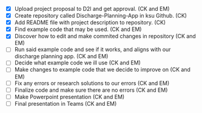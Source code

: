 - [x] Upload project proposal to D2l and get approval. (CK and EM)
- [x] Create repository called Discharge-Planning-App in ksu Github. (CK)
- [x] Add README file with project description to repository. (CK)
- [x] Find example code that may be used. (CK and EM)
- [x] Discover how to edit and make commited changes in repository (CK and EM)
- [ ] Run said example code and see if it works, and aligns with our discharge planning app. (CK and EM)
- [ ] Decide what example code we ill use (CK and EM)
- [ ] Make changes to example code that we decide to improve on (CK and EM)
- [ ] Fix any errors or research solutions to our errors (CK and EM)
- [ ] Finalize code and make sure there are no errors (CK and EM)
- [ ] Make Powerpoint presentation (CK and EM)
- [ ] Final presentation in Teams (CK and EM)
